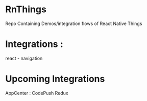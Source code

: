 # RnThings
Repo Containing Demos/integration flows of React Native Things

# Integrations :
react - navigation

# Upcoming Integrations
AppCenter : CodePush
Redux

